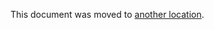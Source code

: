 This document was moved to [another location](/team/product-dev/retrospectives/postgresql_update.md).
